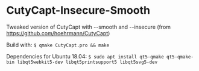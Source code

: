 # CutyCapt-Insecure-Smooth
Tweaked version of CutyCapt with --smooth and --insecure (from https://github.com/hoehrmann/CutyCapt)

Build with:
```$ qmake CutyCapt.pro && make```

Dependencies for Ubuntu 18.04:
```$ sudo apt install qt5-qmake qt5-qmake-bin libqt5webkit5-dev libqt5printsupport5 libqt5svg5-dev```
